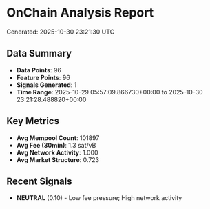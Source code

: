 # OnChain Analysis Report
Generated: 2025-10-30 23:21:30 UTC

## Data Summary
- **Data Points**: 96
- **Feature Points**: 96
- **Signals Generated**: 1
- **Time Range**: 2025-10-29 05:57:09.866730+00:00 to 2025-10-30 23:21:28.488820+00:00

## Key Metrics
- **Avg Mempool Count**: 101897
- **Avg Fee (30min)**: 1.3 sat/vB
- **Avg Network Activity**: 1.000
- **Avg Market Structure**: 0.723

## Recent Signals
- **NEUTRAL** (0.10) - Low fee pressure; High network activity
